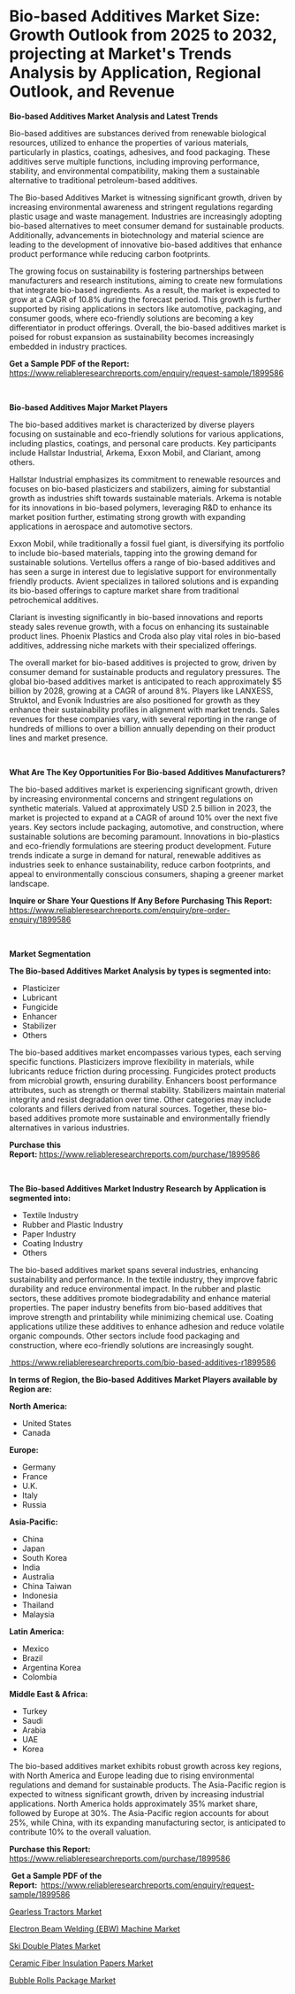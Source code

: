 <p><h1>Bio-based Additives Market Size: Growth Outlook from 2025 to 2032, projecting at Market's Trends Analysis by Application, Regional Outlook, and Revenue</h1></p><p><strong>Bio-based Additives Market Analysis and Latest Trends</strong></p>
<p><p>Bio-based additives are substances derived from renewable biological resources, utilized to enhance the properties of various materials, particularly in plastics, coatings, adhesives, and food packaging. These additives serve multiple functions, including improving performance, stability, and environmental compatibility, making them a sustainable alternative to traditional petroleum-based additives.</p><p>The Bio-based Additives Market is witnessing significant growth, driven by increasing environmental awareness and stringent regulations regarding plastic usage and waste management. Industries are increasingly adopting bio-based alternatives to meet consumer demand for sustainable products. Additionally, advancements in biotechnology and material science are leading to the development of innovative bio-based additives that enhance product performance while reducing carbon footprints.</p><p>The growing focus on sustainability is fostering partnerships between manufacturers and research institutions, aiming to create new formulations that integrate bio-based ingredients. As a result, the market is expected to grow at a CAGR of 10.8% during the forecast period. This growth is further supported by rising applications in sectors like automotive, packaging, and consumer goods, where eco-friendly solutions are becoming a key differentiator in product offerings. Overall, the bio-based additives market is poised for robust expansion as sustainability becomes increasingly embedded in industry practices.</p></p>
<p><strong>Get a Sample PDF of the Report:&nbsp;</strong> <a href="https://www.reliableresearchreports.com/enquiry/request-sample/1899586?utm_campaign=2197&utm_medium=2&utm_source=Github&utm_content=ia&utm_term=04022025&utm_id=bio-based-additives">https://www.reliableresearchreports.com/enquiry/request-sample/1899586</a></p>
<p>&nbsp;</p>
<p><strong>Bio-based Additives Major Market Players</strong></p>
<p><p>The bio-based additives market is characterized by diverse players focusing on sustainable and eco-friendly solutions for various applications, including plastics, coatings, and personal care products. Key participants include Hallstar Industrial, Arkema, Exxon Mobil, and Clariant, among others.</p><p>Hallstar Industrial emphasizes its commitment to renewable resources and focuses on bio-based plasticizers and stabilizers, aiming for substantial growth as industries shift towards sustainable materials. Arkema is notable for its innovations in bio-based polymers, leveraging R&D to enhance its market position further, estimating strong growth with expanding applications in aerospace and automotive sectors.</p><p>Exxon Mobil, while traditionally a fossil fuel giant, is diversifying its portfolio to include bio-based materials, tapping into the growing demand for sustainable solutions. Vertellus offers a range of bio-based additives and has seen a surge in interest due to legislative support for environmentally friendly products. Avient specializes in tailored solutions and is expanding its bio-based offerings to capture market share from traditional petrochemical additives.</p><p>Clariant is investing significantly in bio-based innovations and reports steady sales revenue growth, with a focus on enhancing its sustainable product lines. Phoenix Plastics and Croda also play vital roles in bio-based additives, addressing niche markets with their specialized offerings.</p><p>The overall market for bio-based additives is projected to grow, driven by consumer demand for sustainable products and regulatory pressures. The global bio-based additives market is anticipated to reach approximately $5 billion by 2028, growing at a CAGR of around 8%. Players like LANXESS, Struktol, and Evonik Industries are also positioned for growth as they enhance their sustainability profiles in alignment with market trends. Sales revenues for these companies vary, with several reporting in the range of hundreds of millions to over a billion annually depending on their product lines and market presence.</p></p>
<p>&nbsp;</p>
<p><strong>What Are The Key Opportunities For Bio-based Additives Manufacturers?</strong></p>
<p><p>The bio-based additives market is experiencing significant growth, driven by increasing environmental concerns and stringent regulations on synthetic materials. Valued at approximately USD 2.5 billion in 2023, the market is projected to expand at a CAGR of around 10% over the next five years. Key sectors include packaging, automotive, and construction, where sustainable solutions are becoming paramount. Innovations in bio-plastics and eco-friendly formulations are steering product development. Future trends indicate a surge in demand for natural, renewable additives as industries seek to enhance sustainability, reduce carbon footprints, and appeal to environmentally conscious consumers, shaping a greener market landscape.</p></p>
<p><strong>Inquire or Share Your Questions If Any Before Purchasing This Report:</strong> <a href="https://www.reliableresearchreports.com/enquiry/pre-order-enquiry/1899586?utm_campaign=2197&utm_medium=2&utm_source=Github&utm_content=ia&utm_term=04022025&utm_id=bio-based-additives">https://www.reliableresearchreports.com/enquiry/pre-order-enquiry/1899586</a></p>
<p>&nbsp;</p>
<p><strong>Market Segmentation</strong></p>
<p><strong>The Bio-based Additives Market Analysis by types is segmented into:</strong></p>
<p><ul><li>Plasticizer</li><li>Lubricant</li><li>Fungicide</li><li>Enhancer</li><li>Stabilizer</li><li>Others</li></ul></p>
<p><p>The bio-based additives market encompasses various types, each serving specific functions. Plasticizers improve flexibility in materials, while lubricants reduce friction during processing. Fungicides protect products from microbial growth, ensuring durability. Enhancers boost performance attributes, such as strength or thermal stability. Stabilizers maintain material integrity and resist degradation over time. Other categories may include colorants and fillers derived from natural sources. Together, these bio-based additives promote more sustainable and environmentally friendly alternatives in various industries.</p></p>
<p><strong>Purchase this Report:&nbsp;</strong><a href="https://www.reliableresearchreports.com/purchase/1899586?utm_campaign=2197&utm_medium=2&utm_source=Github&utm_content=ia&utm_term=04022025&utm_id=bio-based-additives">https://www.reliableresearchreports.com/purchase/1899586</a></p>
<p>&nbsp;</p>
<p><strong>The Bio-based Additives Market Industry Research by Application is segmented into:</strong></p>
<p><ul><li>Textile Industry</li><li>Rubber and Plastic Industry</li><li>Paper Industry</li><li>Coating Industry</li><li>Others</li></ul></p>
<p><p>The bio-based additives market spans several industries, enhancing sustainability and performance. In the textile industry, they improve fabric durability and reduce environmental impact. In the rubber and plastic sectors, these additives promote biodegradability and enhance material properties. The paper industry benefits from bio-based additives that improve strength and printability while minimizing chemical use. Coating applications utilize these additives to enhance adhesion and reduce volatile organic compounds. Other sectors include food packaging and construction, where eco-friendly solutions are increasingly sought.</p></p>
<p><a href="https://www.reliableresearchreports.com/bio-based-additives-r1899586?utm_campaign=2197&utm_medium=2&utm_source=Github&utm_content=ia&utm_term=04022025&utm_id=bio-based-additives">&nbsp;https://www.reliableresearchreports.com/bio-based-additives-r1899586</a></p>
<p><strong>In terms of Region, the Bio-based Additives Market Players available by Region are:</strong></p>
<p>
    <p> <strong> North America: </strong>
        <ul>
            <li>United States</li>
            <li>Canada</li>
        </ul>
        </p> 
    <p> <strong> Europe: </strong>
        <ul>
            <li>Germany</li>
            <li>France</li>
            <li>U.K.</li>
            <li>Italy</li>
            <li>Russia</li>
        </ul>
        </p> 
    <p> <strong> Asia-Pacific: </strong>
        <ul>
            <li>China</li>
            <li>Japan</li>
            <li>South Korea</li>
            <li>India</li>
            <li>Australia</li>
            <li>China Taiwan</li>
            <li>Indonesia</li>
            <li>Thailand</li>
            <li>Malaysia</li>
        </ul>
        </p> 
    <p> <strong> Latin America: </strong>
        <ul>
            <li>Mexico</li>
            <li>Brazil</li>
            <li>Argentina Korea</li>
            <li>Colombia</li>
        </ul>
        </p> 
    <p> <strong> Middle East & Africa: </strong>
        <ul>
            <li>Turkey</li>
            <li>Saudi</li>
            <li>Arabia</li>
            <li>UAE</li>
            <li>Korea</li>
        </ul>
    </p>
    </p>
<p><p>The bio-based additives market exhibits robust growth across key regions, with North America and Europe leading due to rising environmental regulations and demand for sustainable products. The Asia-Pacific region is expected to witness significant growth, driven by increasing industrial applications. North America holds approximately 35% market share, followed by Europe at 30%. The Asia-Pacific region accounts for about 25%, while China, with its expanding manufacturing sector, is anticipated to contribute 10% to the overall valuation.</p></p>
<p><strong>Purchase this Report: </strong><a href="https://www.reliableresearchreports.com/purchase/1899586?utm_campaign=2197&utm_medium=2&utm_source=Github&utm_content=ia&utm_term=04022025&utm_id=bio-based-additives">https://www.reliableresearchreports.com/purchase/1899586</a></p>
<p>&nbsp;<strong>Get a Sample PDF of the Report:&nbsp;&nbsp;</strong><a href="https://www.reliableresearchreports.com/enquiry/request-sample/1899586?utm_campaign=2197&utm_medium=2&utm_source=Github&utm_content=ia&utm_term=04022025&utm_id=bio-based-additives">https://www.reliableresearchreports.com/enquiry/request-sample/1899586</a></p>
<p><strong></strong></p>
<p><p><a href="https://www.linkedin.com/pulse/global-gearless-tractors-market-pulse-trends-growth-analysis-3ncgf?utm_campaign=2197&utm_medium=2&utm_source=Github&utm_content=ia&utm_term=04022025&utm_id=bio-based-additives">Gearless Tractors Market</a></p><p><a href="https://www.linkedin.com/pulse/electron-beam-welding-ebw-machine-market-report-exploring-growth-njhnf?utm_campaign=2197&utm_medium=2&utm_source=Github&utm_content=ia&utm_term=04022025&utm_id=bio-based-additives">Electron Beam Welding (EBW) Machine Market</a></p><p><a href="https://www.linkedin.com/pulse/comprehensive-analysis-global-ski-double-plates-market-fugsf?utm_campaign=2197&utm_medium=2&utm_source=Github&utm_content=ia&utm_term=04022025&utm_id=bio-based-additives">Ski Double Plates Market</a></p><p><a href="https://www.linkedin.com/pulse/accurate-data-ceramic-fiber-insulation-papers-market-size-share-sjdvf?utm_campaign=2197&utm_medium=2&utm_source=Github&utm_content=ia&utm_term=04022025&utm_id=bio-based-additives">Ceramic Fiber Insulation Papers Market</a></p><p><a href="https://www.linkedin.com/pulse/global-bubble-rolls-package-market-trends-applications-analysis-fl1tf?utm_campaign=2197&utm_medium=2&utm_source=Github&utm_content=ia&utm_term=04022025&utm_id=bio-based-additives">Bubble Rolls Package Market</a></p></p>